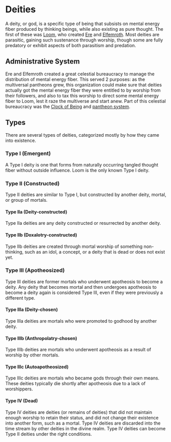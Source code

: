 # Deities

<meta property="og:description" content="A deity, or god, is a specific type of being that subsists on mental energy fiber produced by thinking beings, while also existing as pure thought.">

A deity, or god, is a specific type of being that subsists on mental energy fiber produced by thinking beings, while also existing as pure thought. The first of these was [Loom](pantheons/primordial/loom.md), who created [Ere](pantheons/primordial/ere.md) and [Elfemroth](pantheons/primordial/elfemroth.md). Most deities are parasitic, gaining such sustenance through worship, though some are fully predatory or exhibit aspects of both parasitism and predation.

## Administrative System

Ere and Elfemroth created a great celestial bureaucracy to manage the distribution of mental energy fiber. This served 2 purposes: as the multiversal pantheons grew, this organization could make sure that deities actually got the mental energy fiber they were entitled to by worship from their followers, and also to tax this worship to direct some mental energy fiber to Loom, lest it raze the multiverse and start anew. Part of this celestial bureaucracy was the [Clock of Being](../cosmology/clock-of-being.md) and [pantheon system](pantheons/introduction.md).

## Types

There are several types of deities, categorized mostly by how they came into existence.

### Type I (Emergent)

A Type I deity is one that forms from naturally occurring tangled thought fiber without outside influence. Loom is the only known Type I deity.

### Type II (Constructed)

Type II deities are similar to Type I, but constructed by another deity, mortal, or group of mortals.

#### Type IIa (Deity-constructed)

Type IIa deities are any deity constructed or resurrected by another deity.

#### Type IIb (Doxalotry-constructed)

Type IIb deities are created through mortal worship of something non-thinking, such as an idol, a concept, or a deity that is dead or does not exist yet.

### Type III (Apotheosized)

Type III deities are former mortals who underwent apotheosis to become a deity. Any deity that becomes mortal and then undergoes apotheosis to become a deity again is considered Type III, even if they were previously a different type.

#### Type IIIa (Deity-chosen)

Type IIIa deities are mortals who were promoted to godhood by another deity.

#### Type IIIb (Anthropolatry-chosen)

Type IIIb deities are mortals who underwent apotheosis as a result of worship by other mortals.

#### Type IIIc (Autoapotheosized)

Type IIIc deities are mortals who became gods through their own means. These deities typically die shortly after apotheosis due to a lack of worshippers.

#### Type IV (Dead)

Type IV deities are deities (or remains of deities) that did not maintain enough worship to retain their status, and did not change their existence into another form, such as a mortal. Type IV deities are discarded into the time stream by other deities in the divine realm. Type IV deities can become Type II deities under the right conditions.
